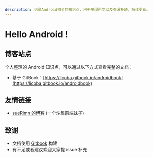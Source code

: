 ```yaml
---
description: 记录Android相关的知识点，用于巩固所学以及查漏补缺，持续更新。
---
```


# Hello Android !

## 博客站点

个人整理的 Android 知识点，可以通过以下方式查看完整的文档：

 * 基于 GitBook：[https://licoba.gitbook.io/androidbook](https://licoba.gitbook.io/androidbook)

## 友情链接

* [sueRimn 的博客](https://suerimn-1.gitbook.io/suerimn-s-blog/) \(一个沙雕前端妹子\)

## 致谢

* 文档使用 [Gitbook](https://gitbook.com) 构建
* 有不足或者建议欢迎大家提 issue 补充

